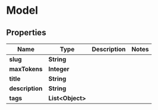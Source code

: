 

# Model


## Properties

| Name | Type | Description | Notes |
|------------ | ------------- | ------------- | -------------|
|**slug** | **String** |  |  |
|**maxTokens** | **Integer** |  |  |
|**title** | **String** |  |  |
|**description** | **String** |  |  |
|**tags** | **List&lt;Object&gt;** |  |  |



